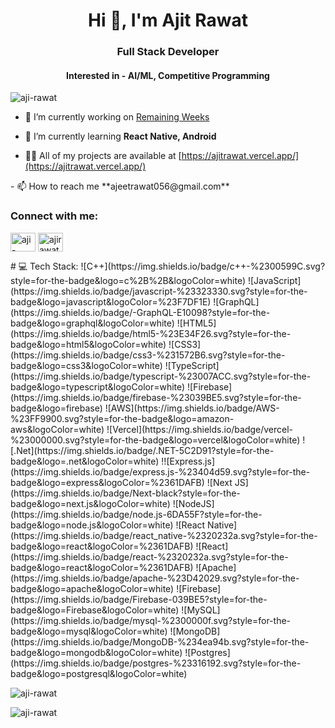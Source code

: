 <h1 align="center">Hi 👋, I'm Ajit Rawat</h1>
<h3 align="center">Full Stack Developer </h3>
<h4 align= "center"> Interested in - AI/ML, Competitive Programming</h4>

<p align="left"> <img src="https://komarev.com/ghpvc/?username=aji-rawat&label=Profile%20views&color=0e75b6&style=flat" alt="aji-rawat" /> </p>

- 🔭 I’m currently working on [Remaining Weeks](https://github.com/Aji-Rawat/Remaining-Weeks.git)

- 🌱 I’m currently learning **React Native, Android**

- 👨‍💻 All of my projects are available at [https://ajitrawat.vercel.app/](https://ajitrawat.vercel.app/)

<!-- 💬 Ask me about **Competitive Programming**--!>

- 📫 How to reach me **ajeetrawat056@gmail.com**

<h3 align="left">Connect with me:</h3>
<p align="left">
<a href="https://linkedin.com/in/aji-rawat" target="blank"><img align="center" src="https://raw.githubusercontent.com/rahuldkjain/github-profile-readme-generator/master/src/images/icons/Social/linked-in-alt.svg" alt="aji-rawat" height="30" width="40" /></a>
<a href="https://www.leetcode.com/ajirawat" target="blank"><img align="center" src="https://raw.githubusercontent.com/rahuldkjain/github-profile-readme-generator/master/src/images/icons/Social/leet-code.svg" alt="ajirawat" height="30" width="40" /></a>
</p>

# 💻 Tech Stack:
![C++](https://img.shields.io/badge/c++-%2300599C.svg?style=for-the-badge&logo=c%2B%2B&logoColor=white) ![JavaScript](https://img.shields.io/badge/javascript-%23323330.svg?style=for-the-badge&logo=javascript&logoColor=%23F7DF1E) ![GraphQL](https://img.shields.io/badge/-GraphQL-E10098?style=for-the-badge&logo=graphql&logoColor=white) ![HTML5](https://img.shields.io/badge/html5-%23E34F26.svg?style=for-the-badge&logo=html5&logoColor=white) ![CSS3](https://img.shields.io/badge/css3-%231572B6.svg?style=for-the-badge&logo=css3&logoColor=white) ![TypeScript](https://img.shields.io/badge/typescript-%23007ACC.svg?style=for-the-badge&logo=typescript&logoColor=white) ![Firebase](https://img.shields.io/badge/firebase-%23039BE5.svg?style=for-the-badge&logo=firebase) ![AWS](https://img.shields.io/badge/AWS-%23FF9900.svg?style=for-the-badge&logo=amazon-aws&logoColor=white) ![Vercel](https://img.shields.io/badge/vercel-%23000000.svg?style=for-the-badge&logo=vercel&logoColor=white) ![.Net](https://img.shields.io/badge/.NET-5C2D91?style=for-the-badge&logo=.net&logoColor=white) !![Express.js](https://img.shields.io/badge/express.js-%23404d59.svg?style=for-the-badge&logo=express&logoColor=%2361DAFB) ![Next JS](https://img.shields.io/badge/Next-black?style=for-the-badge&logo=next.js&logoColor=white) ![NodeJS](https://img.shields.io/badge/node.js-6DA55F?style=for-the-badge&logo=node.js&logoColor=white) ![React Native](https://img.shields.io/badge/react_native-%2320232a.svg?style=for-the-badge&logo=react&logoColor=%2361DAFB) ![React](https://img.shields.io/badge/react-%2320232a.svg?style=for-the-badge&logo=react&logoColor=%2361DAFB) ![Apache](https://img.shields.io/badge/apache-%23D42029.svg?style=for-the-badge&logo=apache&logoColor=white) ![Firebase](https://img.shields.io/badge/Firebase-039BE5?style=for-the-badge&logo=Firebase&logoColor=white) ![MySQL](https://img.shields.io/badge/mysql-%2300000f.svg?style=for-the-badge&logo=mysql&logoColor=white) ![MongoDB](https://img.shields.io/badge/MongoDB-%234ea94b.svg?style=for-the-badge&logo=mongodb&logoColor=white) ![Postgres](https://img.shields.io/badge/postgres-%23316192.svg?style=for-the-badge&logo=postgresql&logoColor=white) 

<p><img align="center" src="https://github-readme-stats.vercel.app/api/top-langs?username=aji-rawat&show_icons=true&locale=en&layout=compact" alt="aji-rawat" /></p>

<p><img align="center" src="https://github-readme-streak-stats.herokuapp.com/?user=aji-rawat&" alt="aji-rawat" /></p>
